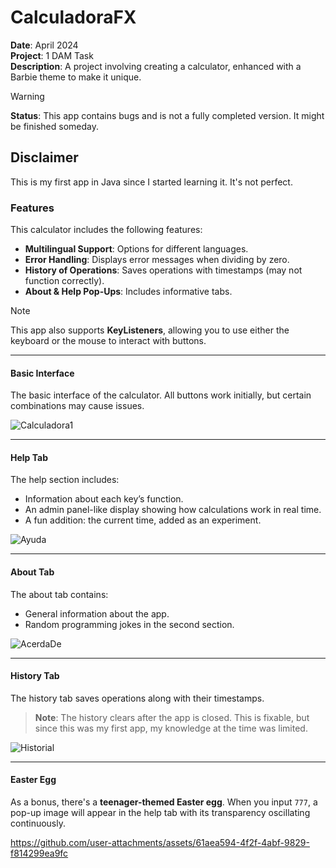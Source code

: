 # CalculadoraFX  
**Date**: April 2024  
**Project**: 1 DAM Task  
**Description**: A project involving creating a calculator, enhanced with a Barbie theme to make it unique.

> [!WARNING]  
> **Status**: This app contains bugs and is not a fully completed version. It might be finished someday.  

## Disclaimer  
This is my first app in Java since I started learning it. It's not perfect.

### Features  
This calculator includes the following features:  
- **Multilingual Support**: Options for different languages.  
- **Error Handling**: Displays error messages when dividing by zero.  
- **History of Operations**: Saves operations with timestamps (may not function correctly).  
- **About & Help Pop-Ups**: Includes informative tabs.

> [!NOTE]  
> This app also supports **KeyListeners**, allowing you to use either the keyboard or the mouse to interact with buttons.

---

#### Basic Interface  
The basic interface of the calculator. All buttons work initially, but certain combinations may cause issues.  

![Calculadora1](https://github.com/user-attachments/assets/4b3d388f-5826-4996-a8ef-fa71e3999282)

---

#### Help Tab  
The help section includes:  
- Information about each key’s function.  
- An admin panel-like display showing how calculations work in real time.  
- A fun addition: the current time, added as an experiment.  

![Ayuda](https://github.com/user-attachments/assets/7bf3020f-fb03-4730-a956-4a504ef9abd1)

---

#### About Tab  
The about tab contains:  
- General information about the app.  
- Random programming jokes in the second section.  

![AcerdaDe](https://github.com/user-attachments/assets/19c7469d-e881-4124-928b-911b6e53cc7c)

---

#### History Tab  
The history tab saves operations along with their timestamps.  
> **Note**: The history clears after the app is closed. This is fixable, but since this was my first app, my knowledge at the time was limited.  

![Historial](https://github.com/user-attachments/assets/dcba8d64-9696-40eb-9a9d-06b77d2b3013)

---

#### Easter Egg  
As a bonus, there's a **teenager-themed Easter egg**. When you input `777`, a pop-up image will appear in the help tab with its transparency oscillating continuously.

https://github.com/user-attachments/assets/61aea594-4f2f-4abf-9829-f814299ea9fc

